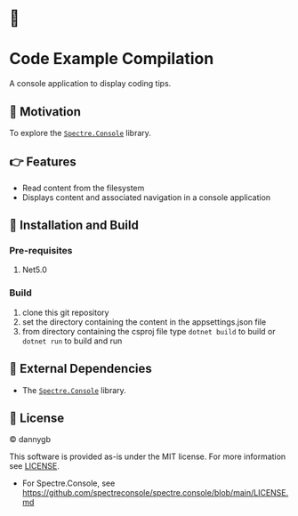 # 🦊
# Code Example Compilation

A console application to display coding tips.

## 🚂 Motivation

To explore the [`Spectre.Console`](https://github.com/spectreconsole/spectre.console/) library.

## 👉 Features

* Read content from the filesystem
* Displays content and associated navigation in a console application

## 🚀 Installation and Build

### Pre-requisites

1. Net5.0

### Build

1. clone this git repository
2. set the directory containing the content in the appsettings.json file
3. from directory containing the csproj file type `dotnet build` to build or `dotnet run` to build and run

## 🔗 External Dependencies

* The [`Spectre.Console`](https://github.com/spectreconsole/spectre.console/) library.

## 📖 License

© dannygb

This software is provided as-is under the MIT license. For more information see [LICENSE](https://github.com/DannyGB/CodeExampleCompilation/blob/master/LICENSE).

* For Spectre.Console, see https://github.com/spectreconsole/spectre.console/blob/main/LICENSE.md